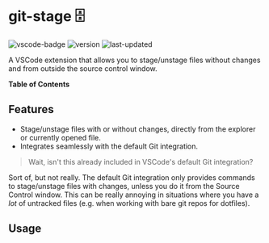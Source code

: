 # git-stage 🗄️

![vscode-badge](https://img.shields.io/badge/extension-vscode-blue)
![version](https://img.shields.io/visual-studio-marketplace/v/duniul.git-stage)
![last-updated](https://img.shields.io/visual-studio-marketplace/last-updated/duniul.git-stage)

A VSCode extension that allows you to stage/unstage files without changes and from outside the
source control window.

**Table of Contents**

## Features

- Stage/unstage files with or without changes, directly from the explorer or currently opened file.
- Integrates seamlessly with the default Git integration.

> Wait, isn't this already included in VSCode's default Git integration?

Sort of, but not really. The default Git integration only provides commands to stage/unstage files
with changes, unless you do it from the Source Control window. This can be really annoying in
situations where you have a _lot_ of untracked files (e.g. when working with bare git repos for
dotfiles).

## Usage
